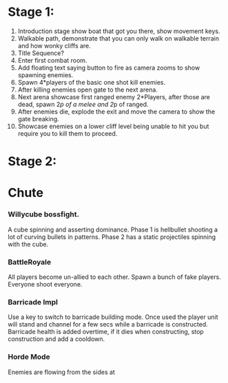 # Stage 1:

1) Introduction stage show boat that got you there, show movement keys.
2) Walkable path, demonstrate that you can only walk on walkable terrain and how wonky cliffs are.
3) Title Sequence?
4) Enter first combat room.
5) Add floating text saying button to fire as camera zooms to show spawning enemies.
6) Spawn  4\*players  of the basic one shot kill enemies.
7) After killing enemies open gate to the next arena.
8) Next arena showcase first ranged enemy 2\*Players, after those are dead, spawn 2*p of a melee and 2*p of ranged.
9) After enemies die, explode the exit and move the camera to show the gate breaking.
10) Showcase enemies on a lower cliff level being unable to hit you but require you to kill them to proceed.

# Stage 2:

# Chute

### Willycube bossfight.

A cube spinning and asserting dominance. Phase 1 is hellbullet shooting a lot of curving bullets in patterns.
Phase 2 has a static projectiles spinning with the cube.

### BattleRoyale

All players become un-allied to each other. Spawn a bunch of fake players. Everyone shoot everyone.

### Barricade Impl

Use a key to switch to barricade building mode. Once used the player unit will stand and channel for a few secs while a
barricade is constructed. Barricade health is added overtime, if it dies when constructing, stop construction and add a
cooldown.


### Horde Mode

Enemies are flowing from the sides at 